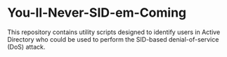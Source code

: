 # You-ll-Never-SID-em-Coming
This repository contains utility scripts designed to identify users in Active Directory who could be used to perform the SID-based denial-of-service (DoS) attack.
